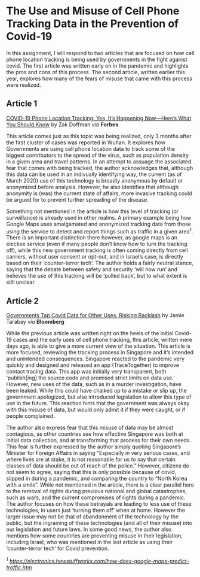 # The Use and Misuse of Cell Phone Tracking Data in the Prevention of Covid-19

In this assignment, I will respond to two articles that are focused on how cell phone location tracking is being used by governments in the fight against covid. The first article was written early on in the pandemic and highlights the pros and cons of this process. The second article, written earlier this year, explores how many of the fears of misuse that came with this process were realized.

## Article 1
[COVID-19 Phone Location Tracking: Yes, It’s Happening Now—Here’s What You Should Know](https://www.forbes.com/sites/zakdoffman/2020/03/27/covid-19-phone-location-tracking-its-moving-fast-this-is-whats-happening-now/?sh=6a78c40911d3) by Zak Doffman *via* **Forbes**

This article comes just as this topic was being realized, only 3 months after the first cluster of cases was reported in Wuhan. It explores how Governments are using cell phone location data to track some of the biggest contributors to the spread of the virus, such as population density in a given area and travel patterns. In an attempt to assuage the associated fear that comes with being tracked, the author acknowledges that, although this data can be used in an indivually identifying way, the current (as of March 2020) use of this technology is broadly anonymous by default or anonymized before analysis. However, he also identifies that although anonymity is (was) the current state of affairs, more invasive tracking could be argued for to prevent further spreading of the disease. 

Something not mentioned in the article is how this level of tracking (or surveillance) is already used in other realms. A primary example being how Google Maps uses amalgamated and anonymized tracking data from those using the service to detect and report things such as traffic in a given area<sup>1</sup>. There is an important distinction there however, as google maps is an elective service (even if many people don’t know how to turn the tracking off), while this new government tracking is often coming directly from cell carriers, without user consent or opt-out, and in Israel’s case, is directly based on their ‘counter-terror tech’.  The author holds a fairly neutral stance, saying that the debate between safety and security ‘will now run’ and believes the use of this tracking will be ‘pulled back’, but to what extent is still unclear.   

## Article 2
[Governments Tap Covid Data for Other Uses, Risking Backlash](https://www.bloomberg.com/news/articles/2021-01-31/governments-exploit-covid-data-for-other-uses-risking-backlash) by Jamie Tarabay *via* **Bloomberg**  

While the previous article was written right on the heels of the initial Covid-19 cases and the early uses of cell phone tracking, this article, written mere days ago, is able to give a more current view of the situation. This article is more focused, reviewing the tracking process in Singapore and it’s intended and unintended consequences. Singapore reacted to the pandemic very quickly and designed and released an app (TraceTogether) to improve contact tracing data. This app was initially very transparent, both ‘publish\[ing\] the source code and promised strict limits on data use.’ However, new uses of the data, such as in a murder investigation, have been leaked. While this could have chalked up to a mistake or slip up, the government apologized, but also introduced legislation to allow this type of use in the future. This reaction hints that the government was always okay with this misuse of data, but would only admit it if they were caught, or if people complained. 

The author also express fear that this misuse of data may be almost contagious, as other countries see how effective Singapore was both at initial data collection, and at transforming that process for their own needs. This fear is further expressed by the author simply quoting Singapore’s Minister for Foreign Affairs in saying “Especially in very serious cases, and where lives are at stake, it is not reasonable for us to say that certain classes of data should be out of reach of the police.” However, citizens do not seem to agree, saying that this is only possible because of covid, slipped in during a pandemic, and comparing the country to “North Korea with a smile”. While not mentioned in the article, there is a clear parallel here to the removal of rights during previous national and global catastrophes, such as wars, and the current compromises of rights during a pandemic. The author focuses on how these betrayals are leading to less use of these technologies, in users just ‘turning them off’ when at home. However the larger issue may not be that of abandonment of the technology by the public, but the ingraining of these technologies (and all of their misuse) into our legislation and future laws. In some good news, the author also mentions how some countries are preventing misuse in their legislation, including Israel, who was mentioned in the last article as using their ‘counter-terror tech’ for Covid prevention. 





*<sup>1</sup> https://electronics.howstuffworks.com/how-does-google-maps-predict-traffic.htm*